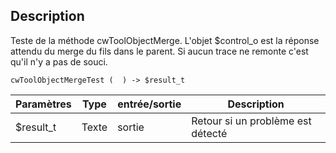 ## Description
Teste de la méthode cwToolObjectMerge.
L'objet $control_o est la réponse attendu du merge du fils dans le parent.
Si aucun trace ne remonte c'est qu'il n'y a pas de souci.

```4d
cwToolObjectMergeTest (  ) -> $result_t
```

| Paramètres     | Type  | entrée/sortie | Description |
| -------------- | ----- | ------------- | ----------- |
| $result_t      | Texte | sortie        | Retour si un problème est détecté |
